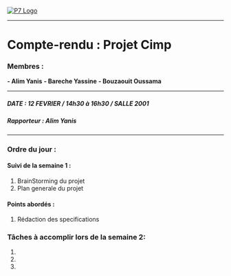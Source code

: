 [![P7 Logo](http://www.ciup.fr/wp-content/uploads/2013/10/Universit%C3%A9-Paris-Diderot.jpg "P7 Logo")](http://www.ciup.fr/wp-content/uploads/2013/10/Universit%C3%A9-Paris-Diderot.jpg "P7 Logo")

------------


# Compte-rendu  : Projet Cimp
### Membres :  
**- Alim Yanis**
**- Bareche Yassine**
**- Bouzaouit Oussama**

------------


##### DATE : 12 FEVRIER / 14h30 à 16h30 / SALLE 2001
##### Rapporteur : Alim Yanis

------------


### Ordre du jour :
#### Suivi de la semaine 1  : 
1. BrainStorming du projet
2. Plan generale du projet

#### Points abordés  : 
1. Rédaction des specifications


### Tâches à accomplir lors de la semaine 2:
1. 
2. 
3. 
 

